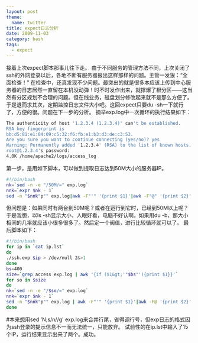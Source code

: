 ```yaml
---
layout: post
theme:
  name: twitter
title: expect日志分析
date: 2009-11-03
category: bash
tags:
  - expect
---
```


接着上次expect脚本那事儿往下走。
由于不同服务的管理方法不同，上次关闭了ssh的外网登录以后，各地不断有服务器报出这样那样的问题。主管一发狠：“全面检查！”
在检查中，还真发现不少问题。最突出的就是很多本应该上传到中心服务器的日志居然一直留在本机没动弹！时不时发作出来，就撑爆了根分区——这当然有分区规划不合理的问题。但在线业务，磁盘划分修改起来就不是那么方便了。于是退而求其次，定期监控日志文件大小吧。这回expect只要du
-sh一下就行了，方便的很。问题在下一步的分析。
摘举exp.log中一次循环的执行结果如下：
```bash
The authenticity of host '1.2.3.4 (1.2.3.4)' can't be established.
RSA key fingerprint is
bb:d5:81:e1:84:09:c5:32:f6:fb:e1:b3:d3:de:c3:53.
Are you sure you want to continue connecting (yes/no)? yes
Warning: Permanently added '1.2.3.4' (RSA) to the list of known hosts.
root@1.2.3.4's password:
4.0K /home/apache2/logs/access_log
```
第一步，是用如下脚本，可以做到提取日志达到50M大小的服务器IP。
```bash
#!/bin/bash
nk=`sed -n -e "/50M/=" exp.log`
nnk=`expr $nk - 1`
sed -n "$nnk"p"" exp.log|awk -F"'" '{print $1}'|awk -F"@" '{print $2}'
```
但问题是：如果同时有两台到50M呢？或者在运行到它时，已经到50M以上呢？
于是我想，以ls -sh显示大小，人眼好看，电脑不好认啊。如果用du -b，那大小相同的几率就应该小很多很多了。然后定一个阀值，进行比较循环就可以了。
最后脚本如下：
```bash
#!/bin/bash
for ip in `cat ip.lst`
do
./ssh.exp $ip > /dev/null 2&>1
done
bs=400
size=`grep access exp.log | awk '{if ($1&gt;'"$bs"'){print $1}}'`
for so in $size
do
nk=`sed -n -e "/$so/=" exp.log`
nnk=`expr $nk - 1`
sed -n "$nnk"p"" exp.log | awk -F"'" '{print $1}'|awk -F@ '{print $2}'
done
```
#本来想用sed 'N;s/n//g' exp.log来合并行尾，省得调行号，但exp日志的格式因为ssh登录的提示信息不一而无法统一，只能放弃。
试验性的在ip.lst中输入了15个IP，运行结果显示出来了两个。成功。

